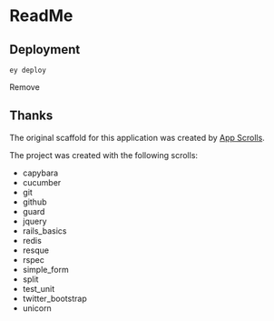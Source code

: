 # ReadMe


## Deployment

```
ey deploy
```
Remove
## Thanks

The original scaffold for this application was created by [App Scrolls](http://appscrolls.org).

The project was created with the following scrolls:

* capybara
* cucumber
* git
* github
* guard
* jquery
* rails_basics
* redis
* resque
* rspec
* simple_form
* split
* test_unit
* twitter_bootstrap
* unicorn

